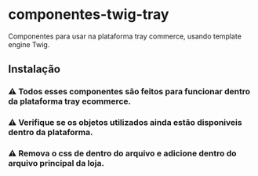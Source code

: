 # componentes-twig-tray
Componentes para usar na plataforma tray commerce, usando template engine Twig. 

## Instalação
### ⚠️ Todos esses componentes são feitos para funcionar dentro da plataforma tray ecommerce.
### ⚠️ Verifique se os objetos utilizados ainda estão disponiveis dentro da plataforma. 
### ⚠️ Remova o css de dentro do arquivo e adicione dentro do arquivo principal da loja. 
